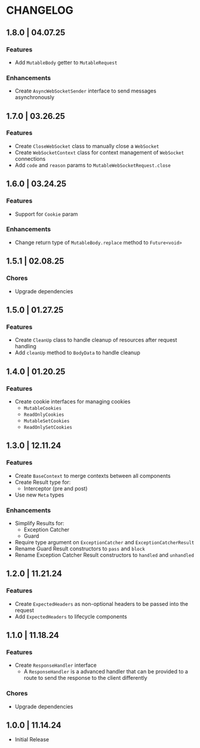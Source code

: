 # CHANGELOG

## 1.8.0 | 04.07.25

### Features

- Add `MutableBody` getter to `MutableRequest`

### Enhancements

- Create `AsyncWebSocketSender` interface to send messages asynchronously

## 1.7.0 | 03.26.25

### Features

- Create `CloseWebSocket` class to manually close a `WebSocket`
- Create `WebSocketContext` class for context management of `WebSocket` connections
- Add `code` and `reason` params to `MutableWebSocketRequest.close`

## 1.6.0 | 03.24.25

### Features

- Support for `Cookie` param

### Enhancements

- Change return type of `MutableBody.replace` method to `Future<void>`

## 1.5.1 | 02.08.25

### Chores

- Upgrade dependencies

## 1.5.0 | 01.27.25

### Features

- Create `CleanUp` class to handle cleanup of resources after request handling
- Add `cleanUp` method to `BodyData` to handle cleanup

## 1.4.0 | 01.20.25

### Features

- Create cookie interfaces for managing cookies
  - `MutableCookies`
  - `ReadOnlyCookies`
  - `MutableSetCookies`
  - `ReadOnlySetCookies`

## 1.3.0 | 12.11.24

### Features

- Create `BaseContext` to merge contexts between all components
- Create Result type for:
  - Interceptor (pre and post)
- Use new `Meta` types

### Enhancements

- Simplify Results for:
  - Exception Catcher
  - Guard
- Require type argument on `ExceptionCatcher` and `ExceptionCatcherResult`
- Rename Guard Result constructors to `pass` and `block`
- Rename Exception Catcher Result constructors to `handled` and `unhandled`

## 1.2.0 | 11.21.24

### Features

- Create `ExpectedHeaders` as non-optional headers to be passed into the request
- Add `ExpectedHeaders` to lifecycle components

## 1.1.0 | 11.18.24

### Features

- Create `ResponseHandler` interface
  - A `ResponseHandler` is a advanced handler that can be provided to a route to send the response to the client differently

### Chores

- Upgrade dependencies

## 1.0.0 | 11.14.24

- Initial Release
